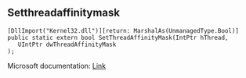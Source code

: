 ## Setthreadaffinitymask

```
[DllImport("Kernel32.dll")][return: MarshalAs(UnmanagedType.Bool)]
public static extern bool SetThreadAffinityMask(IntPtr hThread,
   UIntPtr dwThreadAffinityMask
);
```

Microsoft documentation: [Link](https://learn.microsoft.com/en-us/windows/win32/api/winbase/nf-winbase-setthreadaffinitymask)
